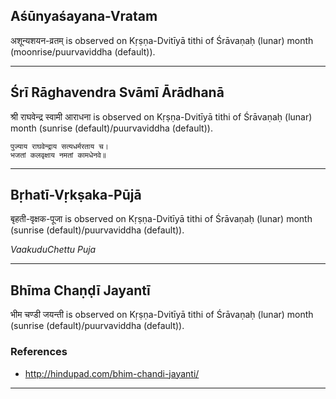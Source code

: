 ## Aśūnyaśayana-Vratam
अशून्यशयन-व्रतम् is observed on Kṛṣṇa-Dvitīyā tithi of Śrāvaṇaḥ (lunar) month (moonrise/puurvaviddha (default)).



---
## Śrī Rāghavendra Svāmī Ārādhanā
श्री राघवेन्द्र स्वामी आराधना is observed on Kṛṣṇa-Dvitīyā tithi of Śrāvaṇaḥ (lunar) month (sunrise (default)/puurvaviddha (default)).



```
पुज्याय राघवेन्द्राय सत्यधर्मरताय च।
भजतां कलवृक्षाय नमतां कामधेनवे॥
```

---
## Bṛhatī-Vṛkṣaka-Pūjā
बृहती-वृक्षक-पूजा is observed on Kṛṣṇa-Dvitīyā tithi of Śrāvaṇaḥ (lunar) month (sunrise (default)/puurvaviddha (default)).

_VaakuduChettu Puja_

---
## Bhīma Chaṇḍī Jayantī
भीम चण्डी जयन्ती is observed on Kṛṣṇa-Dvitīyā tithi of Śrāvaṇaḥ (lunar) month (sunrise (default)/puurvaviddha (default)).


### References
* http://hindupad.com/bhim-chandi-jayanti/


---
